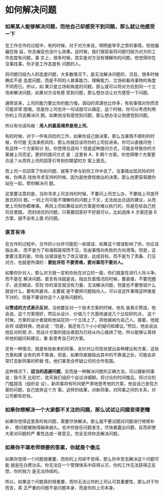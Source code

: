 # 如何解决问题


### 如果某人能够解决问题，而他自己却感受不到问题，那么就让他感受一下
在工作合作的过程中，有的时候，对于对方来说，明明是举手之劳的事情，但他偏偏在拖
延，你去催促也没什么效果。这时候，我们很容易将问题归结为对方的工作态度有问题，事
实上，很多时候，其实是对方没有理解你的问题，他觉得你在没事找事，你才是工作态度有
问题的人。

将问题归结为人的态度问题，大多数情况下，是无法解决问题的，况且，很多时候确实不是
态度问题，而是不同的人做事能力、理解能力、立场和看待事物的角度不同而已。所以，如
果只是立场和角度的问题，那么就可以将对方拉到同一个立场来解决问题，如果对方没有感
受到问题，那么想办法让对方感受一下问题。

通常说来，上司的能力要比你的能力强，调动的资源也比你多，有些事情对你而言可能非常
困难，但是你上司也许一句话就可以搞定，这个时候，你可以考虑利用你的上司去解决问
题。如果他没有感觉到问题，那么想办法让他感觉到问题。

所以有句话叫做：**用人的最高境界是用上司**。

有的时候，对于一件有风险的工作，如果你自己做决策，那么当事情不顺利的时候，你可能
无法承担风险，那么你就应该将你的上司拉进来。你可以直接问他：有这样一个方案和计
划，你觉得合适吗？但是这种提问方式，可能会导致你的方案被上司否定。更好的提问方式
是：这里有 A、B 两个方案，你觉得哪个方案更合适？从而将上司的回答引导到你期望的方
案上面去。

而上司一旦回答了你的问题，就等于参与到你工作中去了，当事情出现风险的时候，你再去
找他寻求支持的时候，因为是他曾经做出的决策，那么他更容易跟你站在一起，帮你解决问
题。

这里要注意的是，当你寻求上司支持的时候，不要问上司怎么办，不要给上司提开放式的问
题。一则上司可能不理解你的问题上下文，无法给出合适的建议，从而使上司和你都难堪。
再则上司如果给出的方案是你难以执行的，你是在给自己挖坑往里跳。
而封闭式的问题，只需要回答好不好就可以，比如选择 A 方案还是 B 方案，就不会有上面
的问题。

### 直言有讳
在合作的过程中，合作的小伙伴可能犯一些错误，如果这个错误影响了你，你应该指出来，
而不是为了和谐假装视而不见，任由事情向失败的方向滑落。但是，这里要注意的是，你指
出错误是为了改正错误，达成目标，而不是为了责备、打压对方，也就是所谓的：**要批评而
不要责难，要对事而不要对人。**

如果你针对人，那么对方就一定和你处在对立的一面，你们就是在进行人际斗争，而不是在
解决问题。直言有讳就是说，指出负面情况的时候，要直接，不要兜圈子、说含糊话，否则
你的语言就没有力量，无法解决问题，但是也不要想说什么就说什么，要有所避讳，主要就
是不要把问题指向人。可以说这件事情这样做是不对的，但是不要说你这个人是有问题的。

**以赞成的方式表示反对**。当他要反对一个技术方案的时候，他先
是表示赞成，他会说，这个方案很好，然后从设计、价值几个方面快速说几个比较好的点，
这个时候，方案的设计者就和他站在同一个立场上了，将他接纳为自己人。接着，他就会将
话题转换，他会说：“但是，我还有几个小小的疑问和建议。”然后，他会说出他反对的观
点，而设计方案的提出者因为已经从内心接纳了他，所以能够认真倾听他的疑问和建议，重
新思考自己的方案。

还有一种情况，就是有些新来的同事，会针对公司现状提出各种建议和方案，这些方案和建
议有的并不靠谱，但是，如果你直接指出其中的不靠谱之处，可能会非常打击新同事的积极
性，他们甚至会怀疑公司的合作氛围。

这种情况下，**适当的逃避问题**，反而是一种解决问题的正确方法。可以跟新同事说：我今天
比较忙，改天我们组织个会议详细聊。将讨论的时间推后，将讨论的门槛提高（组织会
议），新同事将有时间更严肃地思考他的方案，他会自己发现方案的问题，自己放弃这个方
案。这样的结果，对新同事，对同事之间的关系，对公司都有好处。

### 如果你想解决一个大家都不关注的问题，那么试试让问题变得更糟
如果你觉得这里真的有问题，需要尽快解决，那么就不要试图对问题进行修修补补，
使问题被拖得越来越久。也许你放任问题发生，尽快暴露出问题，反而却使大家对问题的严
重性达成一致意见，完全支持你去解决问题。
### 如果你不填老师想要的答案，你就是个傻瓜
如果你觉得一个问题很重要，而你的上司却不觉得，那么你辛苦去解决这个问题可能
就是在白费功夫。你无法在一个管理体系中获得认可，你的工作无法获得正反馈，你的努力
是无法持续的。

所以，如果这个问题真的很重要，而你无法让你的上司认可其重要性，那么对于你而言，真
正严重的问题不是问题本身，而是你的上司本身。
